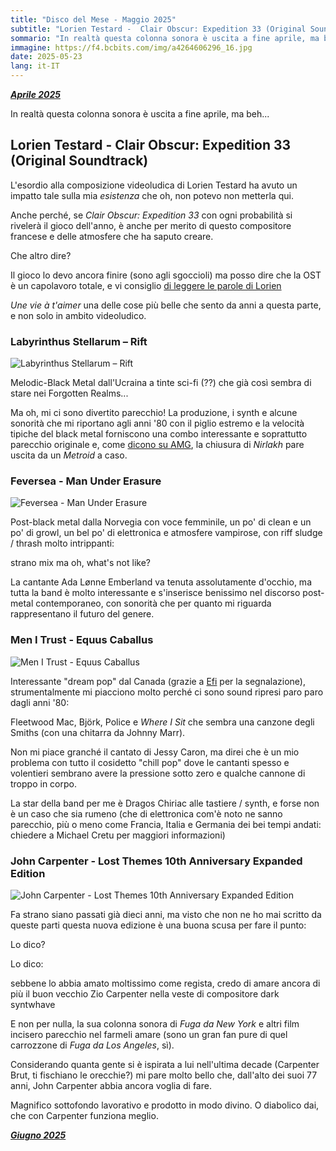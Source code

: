 ```yaml
---
title: "Disco del Mese - Maggio 2025"
subtitle: "Lorien Testard -  Clair Obscur: Expedition 33 (Original Soundtrack)"
sommario: "In realtà questa colonna sonora è uscita a fine aprile, ma beh..."
immagine: https://f4.bcbits.com/img/a4264606296_16.jpg
date: 2025-05-23
lang: it-IT
---
```


[_**Aprile 2025**_](/posts/ita/disco-del-mese-04-2025)

In realtà questa colonna sonora è uscita a fine aprile, ma beh...

## Lorien Testard -  Clair Obscur: Expedition 33 (Original Soundtrack)

L'esordio alla composizione videoludica di Lorien Testard ha avuto un impatto tale sulla mia _esistenza_ che oh, non potevo non metterla qui.

Anche perché, se _Clair Obscur: Expedition 33_ con ogni probabilità si rivelerà il gioco dell'anno, è anche per merito di questo compositore francese e delle atmosfere che ha saputo creare.

Che altro dire? 

Il gioco lo devo ancora finire (sono agli sgoccioli) ma posso dire che la OST è un capolavoro totale, e vi consiglio [di leggere le parole di Lorien](https://www.expedition33.com/post/composing-the-music)

_Une vie à t'aimer_ una delle cose più belle che sento da anni a questa parte, e non solo in ambito videoludico.

### Labyrinthus Stellarum – Rift

![Labyrinthus Stellarum – Rift](https://f4.bcbits.com/img/a0457885672_16.jpg)

Melodic-Black Metal dall'Ucraina a tinte sci-fi (??) che già così sembra di stare nei Forgotten Realms...

Ma oh, mi ci sono divertito parecchio! La produzione, i synth e alcune sonorità che mi riportano agli anni '80 con il piglio estremo e la velocità tipiche del black metal forniscono una combo interessante e soprattutto parecchio originale e, come [dicono su AMG](https://www.angrymetalguy.com/labyrinthus-stellarum-rift-in-reality-review/), la chiusura di _Nirlakh_ pare uscita da un _Metroid_ a caso.

### Feversea - Man Under Erasure

![Feversea - Man Under Erasure](https://f4.bcbits.com/img/a1813250046_16.jpg)

Post-black metal dalla Norvegia con voce femminile, un po' di clean e un po' di growl, un bel po' di elettronica e atmosfere vampirose, con riff sludge / thrash molto intrippanti:

strano mix ma oh, what's not like?

La cantante Ada Lønne Emberland va tenuta assolutamente d'occhio, ma tutta la band è molto interessante e s'inserisce benissimo nel discorso post-metal contemporaneo, con sonorità che per quanto mi riguarda rappresentano il futuro del genere.

### Men I Trust - Equus Caballus

![Men I Trust - Equus Caballus](https://f4.bcbits.com/img/a0128806043_16.jpg)

Interessante "dream pop" dal Canada (grazie a [Efi](https://livellosegreto.it/@effimera) per la segnalazione), strumentalmente mi piacciono molto perché ci sono sound ripresi paro paro dagli anni '80: 

Fleetwood Mac, Björk, Police e _Where I Sit_ che sembra una canzone degli Smiths (con una chitarra da Johnny Marr).

Non mi piace granché il cantato di Jessy Caron, ma direi che è un mio problema con tutto il cosidetto "chill pop" dove le cantanti spesso e volentieri sembrano avere la pressione sotto zero e qualche cannone di troppo in corpo.

La star della band per me è Dragos Chiriac alle tastiere / synth, e forse non è un caso che sia rumeno (che di elettronica com'è noto ne sanno parecchio, più o meno come Francia, Italia e Germania dei bei tempi andati: chiedere a Michael Cretu per maggiori informazioni)

### John Carpenter - Lost Themes 10th Anniversary Expanded Edition

![John Carpenter - Lost Themes 10th Anniversary Expanded Edition](https://lastfm.freetls.fastly.net/i/u/770x0/a269af44165501093e3f93429ead549e.jpg)

Fa strano siano passati già dieci anni, ma visto che non ne ho mai scritto da queste parti questa nuova edizione è una buona scusa per fare il punto:

Lo dico?

Lo dico: 

sebbene lo abbia amato moltissimo come regista, credo di amare ancora di più il buon vecchio Zio Carpenter nella veste di compositore dark syntwhave 

E non per nulla, la sua colonna sonora di _Fuga da New York_ e altri film incisero parecchio nel farmeli amare (sono un gran fan pure di quel carrozzone di _Fuga da Los Angeles_, sì).

Considerando quanta gente si è ispirata a lui nell'ultima decade (Carpenter Brut, ti fischiano le orecchie?) mi pare molto bello che, dall'alto dei suoi 77 anni, John Carpenter abbia ancora voglia di fare.

Magnifico sottofondo lavorativo e prodotto in modo divino. O diabolico dai, che con Carpenter funziona meglio.

[_**Giugno 2025**_](/posts/ita/disco-del-mese-06-2025)
